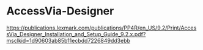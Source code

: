 # AccessVia-Designer
https://publications.lexmark.com/publications/PP4R/en_US/9.2/Print/AccessVia_Designer_Installation_and_Setup_Guide_9.2.x.pdf?msclkid=1d90603ab85b11ecbdd7226849dd3ebb
